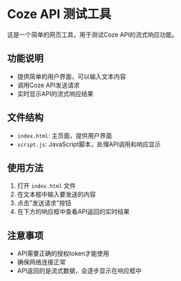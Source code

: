 # Coze API 测试工具

这是一个简单的网页工具，用于测试Coze API的流式响应功能。

## 功能说明

- 提供简单的用户界面，可以输入文本内容
- 调用Coze API发送请求
- 实时显示API的流式响应结果

## 文件结构

- `index.html`: 主页面，提供用户界面
- `script.js`: JavaScript脚本，处理API调用和响应显示

## 使用方法

1. 打开 `index.html` 文件
2. 在文本框中输入要发送的内容
3. 点击"发送请求"按钮
4. 在下方的响应框中查看API返回的实时结果

## 注意事项

- API需要正确的授权token才能使用
- 确保网络连接正常
- API返回的是流式数据，会逐步显示在响应框中
